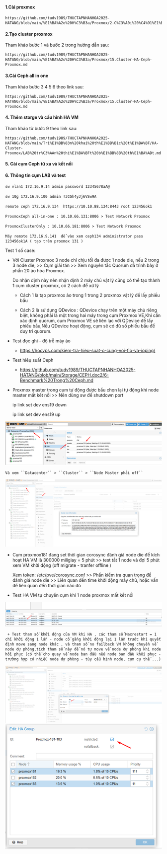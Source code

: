 #### 1.Cài proxmox

    https://github.com/tudv1989/THUCTAPNHANHOA2025-HATANG/blob/main/%E1%BA%A2o%20H%C3%B3a/Proxmox/2.C%C3%A0i%20%C4%91%E1%BA%B7t%20proxmox.md

#### 2.Tạo cluster proxmox

Tham khảo bước 1 và bước 2 trong hướng dẫn sau:

    https://github.com/tudv1989/THUCTAPNHANHOA2025-HATANG/blob/main/%E1%BA%A2o%20H%C3%B3a/Proxmox/15.Cluster-HA-Ceph-Proxmox.md

#### 3.Cài Ceph all in one

Tham khảo bước 3 4 5 6 theo link sau:

    https://github.com/tudv1989/THUCTAPNHANHOA2025-HATANG/blob/main/%E1%BA%A2o%20H%C3%B3a/Proxmox/15.Cluster-HA-Ceph-Proxmox.md

#### 4. Thêm storge và cấu hình HA VM

Tham khảo từ bước 9 theo link sau:

    https://github.com/tudv1989/THUCTAPNHANHOA2025-HATANG/blob/main/Tri%E1%BB%83n%20khai%20th%E1%BB%B1c%20t%E1%BA%BF/HA-Cluster-Proxmox/LAB%20tr%C3%AAn%20thi%E1%BA%BFt%20b%E1%BB%8B%20th%E1%BA%ADt.md

#### 5. Cài cụm Ceph từ xa và kết nối

#### 6. Thông tin cụm LAB và test

    sw vlan1 172.16.9.14 admin password 12345678aA@

    sw 10g 172.16.9.100 admin !3CGh4yJj6VSw9A

    remote ceph 172.16.9.134  https://10.10.88.134:8443 root 123456ok1

    ProxmoxCeph all-in-one : 10.10.66.131:8006 > Test Network Proxmox

    ProxmoxClusterOnly : 10.10.66.181:8006 > Test Network Proxmox

    Máy remote 172.16.9.141  để vào xem ceph134 administrator pass 123456ok1A ( tạo trên proxmox 131 )

Test 1 số case:

  + Với Cluster Proxmox 3 node chỉ chịu tối đa được 1 node die, nếu 2 trong 3 node die, >> Cụm giải tán >> Xem nguyên tắc Quorum đã trình bày ở phần 20 ảo hóa Proxmox.

    Do nhận định này nên nhận định 2 máy chủ vật lý cũng có thể tạo thành 1 cụm cluster proxmox, có 2 cách để xử lý

     + Cách 1 là tạo proxmox ảo trong 1 trong 2 proxmox vật lý để lấy phiếu bầu

     + Cách 2 là sử dụng QDevice : QDevice chạy trên một máy chủ riêng biệt, không phải là một trong hai máy trong cụm Proxmox VE,Khi cần xác định quorum, cụm Proxmox VE sẽ liên lạc với QDevice để lấy phiếu bầu,Nếu QDevice hoạt động, cụm sẽ có đủ số phiếu bầu để duy trì quorum.

  + Test đọc ghi - độ trễ máy ảo

     + https://hocvps.com/kiem-tra-hieu-suat-o-cung-voi-fio-va-ioping/

  + Test hiêụ suất Ceph

    + https://github.com/tudv1989/THUCTAPNHANHOA2025-HATANG/blob/main/Storage/CEPH.doc2/6-Benchmark%20Trong%20Ceph.md

  + Proxmox master trong cụm tự động được bầu chọn lại tự động khi node master mất kết nối >> Nên dùng sw để shutdown port

    ip link set dev ens19 down

    ip link set dev ens19 up

  <img src="proxmoxcephnexus3064images/Screenshot_27.png">

    Và xem ``Datacenter`` > ``Cluster`` > ``Node Master phải off``

  <img src="proxmoxcephnexus3064images/Screenshot_20.png">

  + Cụm proxmox181 đang set thời gian corosync đánh giá node die để kích hoạt HA VM là 300000 miligiay =  5 phút >> test tắt 1 node và đợi 5 phút xem VM khởi động (off migrate - tranfer offline )

    Xem token: /etc/pve/corosync.conf >> Phần kiểm tra quan trọng để đánh giá node die >> Liên quan đến time khởi động máy chủ, hoặc vấn đề liên quan đến thời gian nào đó

  + Test HA VM tự chuyển cụm khi 1 node proxmox mất kết nối

  <img src="proxmoxcephnexus3064images/Screenshot_21.png">

     + Test tham số khởi động của VM khi HA , các tham số Maxrestart = 1 chỉ khởi động 1 lần - node cố gắng khởi động lại 1 lần trước khi quyết định move sang node khác , và tham số no failback VM không chuyển về node dự phòng,tích tham số này để nó tự move về node dự phòng khi node hồi phục (có thể cho quay về node ban đầu nếu node ban đầu khôi phục - trường hợp có nhiều node dự phòng - tùy cấu hình node, cụm cụ thể ...)

  <img src="proxmoxcephnexus3064images/Screenshot_23.png">

  <img src="proxmoxcephnexus3064images/Screenshot_22.png">






